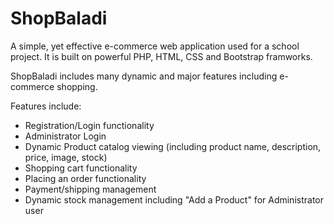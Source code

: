 # ShopBaladi
A simple, yet effective e-commerce web application used for a school project. 
It is built on powerful PHP, HTML, CSS and Bootstrap framworks.

ShopBaladi includes many dynamic and major features including e-commerce shopping. 

Features include:

- Registration/Login functionality
- Administrator Login
- Dynamic Product catalog viewing (including product name, description, price, image, stock)
- Shopping cart functionality
- Placing an order functionality
- Payment/shipping management
- Dynamic stock management including "Add a Product" for Administrator user
